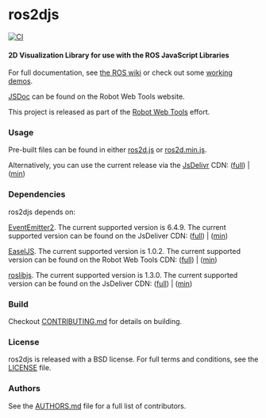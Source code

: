 # ros2djs

[![CI](https://github.com/RobotWebTools/ros2djs/actions/workflows/main.yml/badge.svg)](https://github.com/RobotWebTools/ros2djs/actions/workflows/main.yml)

#### 2D Visualization Library for use with the ROS JavaScript Libraries

For full documentation, see [the ROS wiki](http://ros.org/wiki/ros2djs) or check out some [working demos](http://robotwebtools.org/).

[JSDoc](http://robotwebtools.org/ros2djs) can be found on the Robot Web Tools website.

This project is released as part of the [Robot Web Tools](http://robotwebtools.org/) effort.

### Usage

Pre-built files can be found in either [ros2d.js](build/ros2d.js) or [ros2d.min.js](build/ros2d.min.js).

Alternatively, you can use the current release via the [JsDelivr](https://www.jsdelivr.com/) CDN: ([full](https://cdn.jsdelivr.net/npm/ros2d@0/build/ros2d.js)) | ([min](https://cdn.jsdelivr.net/npm/ros2d@0/build/ros2d.min.js))

### Dependencies

ros2djs depends on:

[EventEmitter2](https://github.com/hij1nx/EventEmitter2). The current supported version is 6.4.9. The current supported version can be found on the JsDeliver CDN: ([full](https://cdn.jsdelivr.net/npm/eventemitter2@6/lib/eventemitter2.js)) | ([min](https://cdn.jsdelivr.net/npm/eventemitter2@6/lib/eventemitter2.min.js))

[EaselJS](https://github.com/CreateJS/EaselJS/). The current supported version is 1.0.2. The current supported version can be found on the Robot Web Tools CDN: ([full](https://cdn.jsdelivr.net/npm/easeljs@1/lib/easeljs.js)) | ([min](https://cdn.jsdelivr.net/npm/easeljs@1/lib/easeljs.min.js))

[roslibjs](https://github.com/RobotWebTools/roslibjs). The current supported version is 1.3.0. The current supported version can be found on the JsDeliver CDN: ([full](https://cdn.jsdelivr.net/npm/roslib@1/build/roslib.js)) | ([min](https://cdn.jsdelivr.net/npm/roslib@1/build/roslib.min.js))

### Build

Checkout [CONTRIBUTING.md](CONTRIBUTING.md) for details on building.

### License

ros2djs is released with a BSD license. For full terms and conditions, see the [LICENSE](LICENSE) file.

### Authors

See the [AUTHORS.md](AUTHORS.md) file for a full list of contributors.
